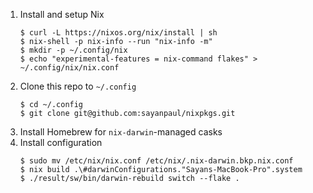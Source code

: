 1. Install and setup Nix
    ```console
    $ curl -L https://nixos.org/nix/install | sh
    $ nix-shell -p nix-info --run "nix-info -m"
    $ mkdir -p ~/.config/nix
    $ echo "experimental-features = nix-command flakes" > ~/.config/nix/nix.conf
    ```
1. Clone this repo to `~/.config`
    ```console
    $ cd ~/.config
    $ git clone git@github.com:sayanpaul/nixpkgs.git
    ```
1. Install Homebrew for `nix-darwin`-managed casks
1. Install configuration 
    ```console
    $ sudo mv /etc/nix/nix.conf /etc/nix/.nix-darwin.bkp.nix.conf
    $ nix build .\#darwinConfigurations."Sayans-MacBook-Pro".system
    $ ./result/sw/bin/darwin-rebuild switch --flake .
    ```
